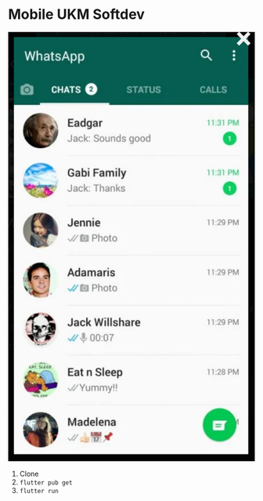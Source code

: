 # Mobile UKM Softdev

![](https://raw.githubusercontent.com/farhanroy/flutter-ukm-softdev/main/desain.jpeg)

1. Clone
2. `flutter pub get`
3. `flutter run`
